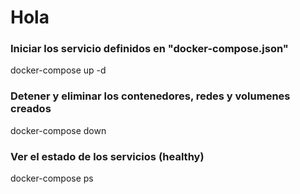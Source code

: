 # Hola

### Iniciar los servicio definidos en "docker-compose.json"
  docker-compose up -d

### Detener y eliminar los contenedores, redes y volumenes creados
  docker-compose down

### Ver el estado de los servicios (healthy)
  docker-compose ps
